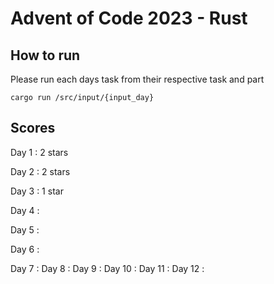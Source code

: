 # Advent of Code 2023 - Rust

## How to run

Please run each days task from their respective task and part
```
cargo run /src/input/{input_day}
```
## Scores

Day 1 : 2 stars

Day 2 : 2 stars

Day 3 : 1 star

Day 4 :

Day 5 :

Day 6 :

Day 7 :
Day 8 :
Day 9 :
Day 10 :
Day 11 :
Day 12 :
